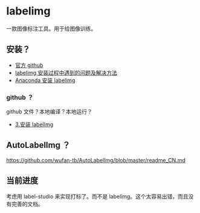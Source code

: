 # labelimg

一款图像标注工具。用于给图像训练。

## 安装？

- [官方 github](https://github.com/heartexlabs/labelImg/blob/master/readme/README.zh.rst)
- [labelimg 安装过程中遇到的问题及解决方法](https://blog.csdn.net/qq_43251723/article/details/130220192)
- [Anaconda 安装 labelimg](https://www.bilibili.com/video/BV1XL4y1u7Tb/)

### github ？

github 文件？本地编译？本地运行？

- [3.安装 labelImg](https://www.bilibili.com/video/BV14R4y1A7jx/)

## AutoLabelImg ？

https://github.com/wufan-tb/AutoLabelImg/blob/master/readme_CN.md

## 当前进度

考虑用 label-studio 来实现打标了。而不是 labelimg。这个太容易出错，而且没有完善的文档。
